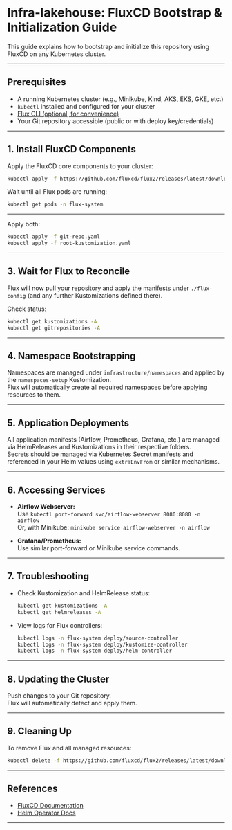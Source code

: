 # Infra-lakehouse: FluxCD Bootstrap & Initialization Guide

This guide explains how to bootstrap and initialize this repository using FluxCD on any Kubernetes cluster.

---

## Prerequisites

- A running Kubernetes cluster (e.g., Minikube, Kind, AKS, EKS, GKE, etc.)
- `kubectl` installed and configured for your cluster
- [Flux CLI (optional, for convenience)](https://fluxcd.io/docs/installation/)
- Your Git repository accessible (public or with deploy key/credentials)

---

## 1. Install FluxCD Components

Apply the FluxCD core components to your cluster:

```sh
kubectl apply -f https://github.com/fluxcd/flux2/releases/latest/download/install.yaml
```

Wait until all Flux pods are running:

```sh
kubectl get pods -n flux-system
```

---


Apply both:

```sh
kubectl apply -f git-repo.yaml
kubectl apply -f root-kustomization.yaml
```

---

## 3. Wait for Flux to Reconcile

Flux will now pull your repository and apply the manifests under `./flux-config` (and any further Kustomizations defined there).

Check status:

```sh
kubectl get kustomizations -A
kubectl get gitrepositories -A
```

---

## 4. Namespace Bootstrapping

Namespaces are managed under `infrastructure/namespaces` and applied by the `namespaces-setup` Kustomization.  
Flux will automatically create all required namespaces before applying resources to them.

---

## 5. Application Deployments

All application manifests (Airflow, Prometheus, Grafana, etc.) are managed via HelmReleases and Kustomizations in their respective folders.  
Secrets should be managed via Kubernetes Secret manifests and referenced in your Helm values using `extraEnvFrom` or similar mechanisms.

---

## 6. Accessing Services

- **Airflow Webserver:**  
  Use `kubectl port-forward svc/airflow-webserver 8080:8080 -n airflow`  
  Or, with Minikube: `minikube service airflow-webserver -n airflow`

- **Grafana/Prometheus:**  
  Use similar port-forward or Minikube service commands.

---

## 7. Troubleshooting

- Check Kustomization and HelmRelease status:
  ```sh
  kubectl get kustomizations -A
  kubectl get helmreleases -A
  ```
- View logs for Flux controllers:
  ```sh
  kubectl logs -n flux-system deploy/source-controller
  kubectl logs -n flux-system deploy/kustomize-controller
  kubectl logs -n flux-system deploy/helm-controller
  ```

---

## 8. Updating the Cluster

Push changes to your Git repository.  
Flux will automatically detect and apply them.

---

## 9. Cleaning Up

To remove Flux and all managed resources:

```sh
kubectl delete -f https://github.com/fluxcd/flux2/releases/latest/download/install.yaml
```

---

## References

- [FluxCD Documentation](https://fluxcd.io/docs/)
- [Helm Operator Docs](https://fluxcd.io/docs/components/helm/)

---